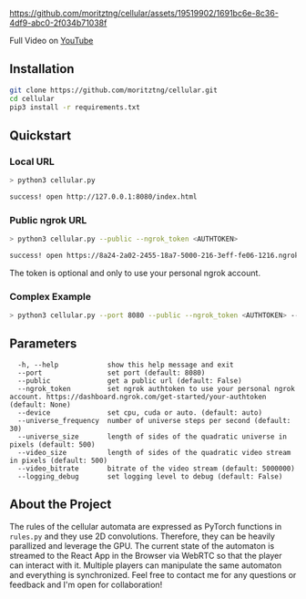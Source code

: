 https://github.com/moritztng/cellular/assets/19519902/1691bc6e-8c36-4df9-abc0-2f034b71038f

Full Video on [YouTube](https://youtu.be/AwLMmECtJqI)

## Installation
```bash
git clone https://github.com/moritztng/cellular.git
cd cellular
pip3 install -r requirements.txt
```

## Quickstart
### Local URL
```bash
> python3 cellular.py

success! open http://127.0.0.1:8080/index.html
```
### Public ngrok URL
```bash
> python3 cellular.py --public --ngrok_token <AUTHTOKEN>

success! open https://8a24-2a02-2455-18a7-5000-216-3eff-fe06-1216.ngrok-free.app/index.html
```
The token is optional and only to use your personal ngrok account.
### Complex Example
```bash
> python3 cellular.py --port 8080 --public --ngrok_token <AUTHTOKEN> --device cuda --universe_frequency 30 --universe_size 500  --video_size 500 --video_bitrate 5000000 --logging_debug
```

## Parameters
```
  -h, --help            show this help message and exit
  --port                set port (default: 8080)
  --public              get a public url (default: False)
  --ngrok_token         set ngrok authtoken to use your personal ngrok account. https://dashboard.ngrok.com/get-started/your-authtoken (default: None)
  --device              set cpu, cuda or auto. (default: auto)
  --universe_frequency  number of universe steps per second (default: 30)
  --universe_size       length of sides of the quadratic universe in pixels (default: 500)
  --video_size          length of sides of the quadratic video stream in pixels (default: 500)
  --video_bitrate       bitrate of the video stream (default: 5000000)
  --logging_debug       set logging level to debug (default: False)
```

## About the Project
The rules of the cellular automata are expressed as PyTorch functions in `rules.py` and they use 2D convolutions. Therefore, they can be heavily parallized and leverage the GPU. The current state of the automaton is streamed to the React App in the Browser via WebRTC so that the player can interact with it. Multiple players can manipulate the same automaton and everything is synchronized. Feel free to contact me for any questions or feedback and I'm open for collaboration!
